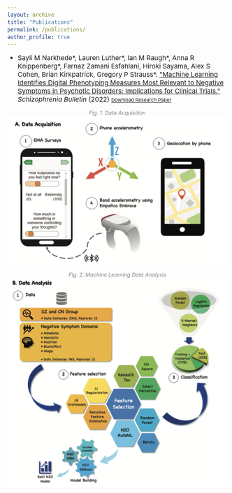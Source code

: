 ```yaml
---
layout: archive
title: "Publications"
permalink: /publications/
author_profile: true
---
```


<ul>
  <li style="font-size:15px">Sayli M Narkhede*, Lauren Luther*, Ian M Raugh*, Anna R Knippenberg*, Farnaz Zamani Esfahlani, Hiroki Sayama, Alex S Cohen, Brian Kirkpatrick, Gregory P Strauss*. <a href="https://pubmed.ncbi.nlm.nih.gov/34915570/">"Machine Learning Identifies Digital Phenotyping Measures Most Relevant to Negative Symptoms in Psychotic Disorders: Implications for Clinical Trials."</a><i> Schizophrenia Bulletin</i> (2022) <a style="font-size:11px;" href="../files/Research_Paper_1.pdf" download>Download Research Paper</a></li>
</ul>


<p style="font-size:12px; color:grey; font-style: italic; text-align: center;">Fig. 1. Data Acquisition
    <img src="/images/data_acquisition.png" alt="Machine Learning Analysis" style="display: block; margin-left: auto; margin-right: auto; width: 500px;">
</p>
<p style="font-size:12px; color:grey; font-style: italic; text-align: center;">Fig. 2. Machine Learning Data Analysis
    <img src="/images/data_analysis.png" alt="Machine Learning Analysis" style="display: block; margin-left: auto; margin-right: auto; width: 500px;">
</p>
